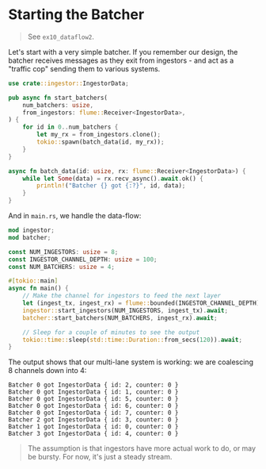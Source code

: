 # Starting the Batcher

> See `ex10_dataflow2`.

Let's start with a very simple batcher. If you remember our design, the batcher receives messages as they exit from ingestors - and act as a "traffic cop" sending them to various systems.

```rust
use crate::ingestor::IngestorData;

pub async fn start_batchers(
    num_batchers: usize,
    from_ingestors: flume::Receiver<IngestorData>,
) {
    for id in 0..num_batchers {
        let my_rx = from_ingestors.clone();
        tokio::spawn(batch_data(id, my_rx));
    }
}

async fn batch_data(id: usize, rx: flume::Receiver<IngestorData>) {
    while let Some(data) = rx.recv_async().await.ok() {
        println!("Batcher {} got {:?}", id, data);
    }
}
```

And in `main.rs`, we handle the data-flow:

```rust
mod ingestor;
mod batcher;

const NUM_INGESTORS: usize = 8;
const INGESTOR_CHANNEL_DEPTH: usize = 100;
const NUM_BATCHERS: usize = 4;

#[tokio::main]
async fn main() {
    // Make the channel for ingestors to feed the next layer
    let (ingest_tx, ingest_rx) = flume::bounded(INGESTOR_CHANNEL_DEPTH);
    ingestor::start_ingestors(NUM_INGESTORS, ingest_tx).await;
    batcher::start_batchers(NUM_BATCHERS, ingest_rx).await;

    // Sleep for a couple of minutes to see the output
    tokio::time::sleep(std::time::Duration::from_secs(120)).await;
}
```

The output shows that our multi-lane system is working: we are coalescing 8 channels down into 4:

```
Batcher 0 got IngestorData { id: 2, counter: 0 }
Batcher 0 got IngestorData { id: 1, counter: 0 }
Batcher 0 got IngestorData { id: 5, counter: 0 }
Batcher 0 got IngestorData { id: 6, counter: 0 }
Batcher 0 got IngestorData { id: 7, counter: 0 }
Batcher 2 got IngestorData { id: 3, counter: 0 }
Batcher 1 got IngestorData { id: 0, counter: 0 }
Batcher 3 got IngestorData { id: 4, counter: 0 }
```

> The assumption is that ingestors have more actual work to do, or may be bursty. For now, it's just a steady stream.
